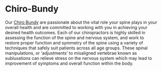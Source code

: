 # Chiro-Bundy
Our [Chiro Bundy](https://www.aaronchiropracticcentre.com/chiropractor-bundaberg) are passionate about the vital role your spine plays in your overall health and are committed to working with you in achieving your desired health outcomes. Each of our chiropractors is highly skilled in assessing the function of the spine and nervous system, and work to restore proper function and symmetry of the spine using a variety of techniques that safely suit patients across all age groups. These spinal manipulations, or ‘adjustments’ to misaligned vertebrae known as subluxations can relieve stress on the nervous system which may lead to improvement of symptoms and overall function within the body.

